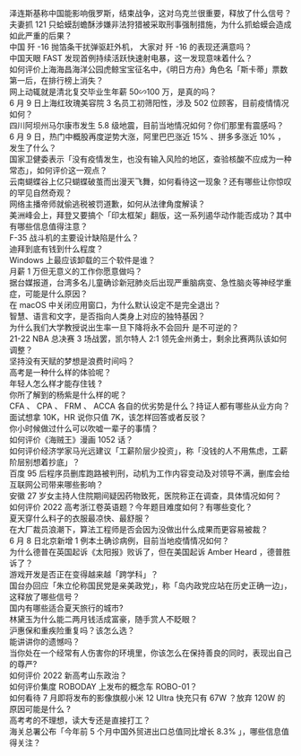 泽连斯基称中国能影响俄罗斯，结束战争，这对乌克兰很重要，释放了什么信号？  
夫妻抓 121 只蛤蟆刮蟾酥涉嫌非法狩猎被采取刑事强制措施，为什么抓蛤蟆会造成如此严重的后果？  
中国 歼 -16 抛箔条干扰弹驱赶外机， 大家对 歼 -16 的表现还满意吗？  
中国天眼 FAST 发现首例持续活跃快速射电暴，这一发现意味着什么？  
如何评价上海海昌海洋公园虎鲸宝宝征名中，《明日方舟》角色名「斯卡蒂」票数第一后，在排行榜上消失？  
网上动辄就是清北复交毕业生年薪 50∽100 万，是真的吗？  
6 月 9 日上海红玫瑰美容院 3 名员工初筛阳性，涉及 502 位顾客，目前疫情情况如何？  
四川阿坝州马尔康市发生 5.8 级地震，目前当地情况如何？你们那里有震感吗？  
6 月 9 日，热门中概股再度逆势大涨，阿里巴巴涨近 15% 、拼多多涨近 10% ，发生了什么？  
国家卫健委表示「没有疫情发生，也没有输入风险的地区，查验核酸不应成为一种常态」，如何评价这一观点？  
云南蝴蝶谷上亿只蝴蝶破茧而出漫天飞舞，如何看待这一现象？还有哪些让你惊叹的罕见自然奇观？  
网络主播帝师就偷逃税被罚道歉，如何从法律角度解读？  
美洲峰会上，拜登又要搞个「印太框架」翻版，这一系列遏华动作能否成功？其中有哪些信息值得注意？  
F-35 战斗机的主要设计缺陷是什么？  
迪拜到底有钱到什么程度？  
Windows 上最应该卸载的三个软件是谁？  
月薪 1 万但无意义的工作你愿意做吗？  
据台媒报道，台湾多名儿童确诊新冠肺炎后出现严重脑病变、急性脑炎等神经学重症，可能是什么原因？  
在 macOS 中关闭应用窗口，为什么默认设定不是完全退出？  
智慧、语言和文字，是否指向人类身上对应的独特基因？  
为什么我们大学教授说出生率一旦下降将永不会回升 是不可逆的？  
21-22 NBA 总决赛 3 场战罢，凯尔特人 2:1 领先金州勇士，剩余比赛两队该如何调整？  
坚持没有天赋的梦想是浪费时间吗？  
高考是一种什么样的体验呢？  
年轻人怎么样才能存住钱 ?  
你所了解到的杨紫是什么样的呢？  
CFA 、 CPA 、 FRM 、 ACCA 各自的优劣势是什么？持证人都有哪些从业方向？  
面试想拿 10K，HR 说你只值 7K，该怎样回答或者反驳？  
你小时候做过什么可以吹嘘一辈子的事情？  
如何评价《海贼王》漫画 1052 话？  
如何评价经济学家马光远建议「工薪阶层少投资」，称「没钱的人不用焦虑，工薪阶层别想着抄底」？  
百度 95 后程序员删库跑路被判刑，动机为工作内容变动及对领导不满，删库会给互联网公司带来哪些影响？  
安徽 27 岁女主持人住院期间疑因药物致死，医院称正在调查，具体情况如何？  
如何评价 2022 高考浙江卷英语题？今年题目难度如何？有哪些变化？  
夏天穿什么料子的衣服最凉快、最舒服？  
在大厂裁员浪潮下，算法工程师是否会因为没做出什么成果而更容易被裁？  
6 月 8 日北京新增 1 例本土确诊病例，目前当地疫情情况如何？  
为什么德普在英国起诉《太阳报》败诉了，但在美国起诉 Amber Heard ，德普胜诉了？  
游戏开发是否正在变得越来越「跨学科」？  
国台办回应「朱立伦称国民党是亲美政党」，称「岛内政党应站在历史正确一边」，这释放了哪些信号？  
国内有哪些适合夏天旅行的城市?  
林黛玉为什么能二两月钱活成富豪，随手赏人不眨眼？  
沪惠保和重疾险重复吗？该怎么选？  
能讲讲你的遗憾吗？  
当你处在一个经常有人伤害你的环境里，你该怎么在保持善良的同时，表现出自己的尊严?  
如何评价 2022 新高考山东政治？  
如何评价集度 ROBODAY 上发布的概念车 ROBO-01？  
如何看待 7 月即将发布的影像旗舰小米 12 Ultra 快充只有 67W ？放弃 120W 的原因可能是什么 ?  
高考考的不理想，读大专还是直接打工？  
海关总署公布「今年前 5 个月中国外贸进出口总值同比增长 8.3% 」，哪些信息值得关注？  

